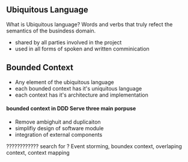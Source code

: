 ## Ubiquitous Language
What is Ubiquitous language?
Words and verbs that truly refect the semantics of the busindess domain.
- shared by all parties involved in the project
- used in all forms of spoken and written comminication


## Bounded Context
- Any element of the ubiquitous language
- each bounded context has it's uniquitous language
- each context has it's architecture and implementation

#### bounded context in DDD Serve three main porpuse
- Remove ambighuit and duplicaiton 
- simplifiy design of software module
- integration of external components


???????????? search for ? Event storming, boundex context, overlaping context, context mapping